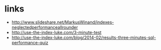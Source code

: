 # links

* http://www.slideshare.net/MarkusWinand/indexes-neglectedperformanceallrounder
* http://use-the-index-luke.com/3-minute-test
* http://use-the-index-luke.com/blog/2014-02/results-three-minutes-sql-performance-quiz
